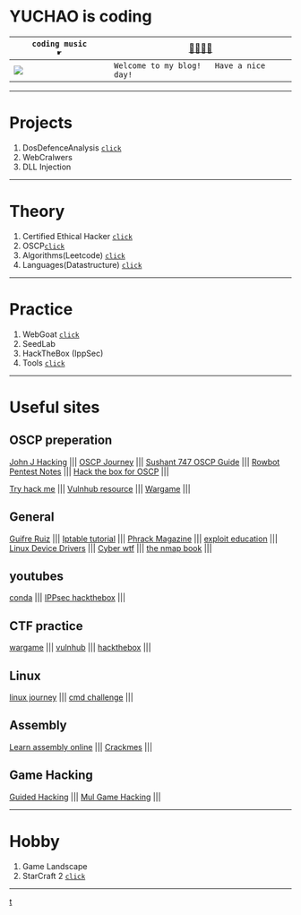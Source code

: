 # YUCHAO is coding
 
 `coding music       ☛` | <a href="https://www.bilibili.com/video/BV14h41167Y8" target="_blank">🎷🎸🎺🎻</a>
------------ | -------------
![](https://github.com/YuchaoZheng88/YuchaoZheng88.github.io/blob/main/resources/Heads.png?raw=true) | ```Welcome to my blog!   Have a nice day!```

---
# Projects
  1. DosDefenceAnalysis [`click`](DosAnalysis/0.md)
  1. WebCralwers
  1. DLL Injection

---
# Theory
  1. Certified Ethical Hacker [`click`](CEH/0.md)
  2. OSCP[`click`](OSCP/0.md)
  3. Algorithms(Leetcode) [`click`](Algorithms/0.md)
  4. Languages(Datastructure) [`click`](Languages/0.md)

---

# Practice
  1. WebGoat [`click`](Practice/WebGoat/0.md)
  1. SeedLab
  1. HackTheBox (IppSec)
  1. Tools [`click`](tools/0.md)

---

# Useful sites

## OSCP preperation
[John J Hacking](https://johnjhacking.com/blog/the-oscp-preperation-guide-2020/) ||| 
[OSCP Journey](https://arvandy.com/) ||| 
[Sushant 747 OSCP Guide](https://sushant747.gitbooks.io/total-oscp-guide/content/the_basics.html) ||| 
[Rowbot Pentest Notes](https://guide.offsecnewbie.com/) ||| 
[Hack the box for OSCP](https://forum.hackthebox.com/t/oscp-practice/531) ||| 

[Try hack me](https://tryhackme.com/paths) ||| 
[Vulnhub resource](https://www.vulnhub.com/resources/) ||| 
[Wargame](https://overthewire.org/wargames/) ||| 


## General
[Guifre Ruiz](https://guif.re/) ||| 
[Iptable tutorial](https://www.frozentux.net/iptables-tutorial/chunkyhtml/index.html) ||| 
[Phrack Magazine](http://phrack.org/) ||| 
[exploit education](https://exploit.education/) ||| 
[Linux Device Drivers](https://lwn.net/Kernel/LDD3/) ||| 
[Cyber wtf](https://cyber.wtf/) ||| 
[the nmap book](https://nmap.org/book/toc.html) ||| 

## youtubes
[conda](https://www.youtube.com/c/c0nd4/videos) ||| 
[IPPsec hackthebox](https://www.youtube.com/watch?v=Lqehvpe_djs&list=PLidcsTyj9JXKPJk1X3eKquMfXShMzpOfI) ||| 


## CTF practice
[wargame](https://overthewire.org/wargames/) ||| 
[vulnhub](https://www.vulnhub.com/) ||| 
[hackthebox](https://www.hackthebox.eu/) ||| 

## Linux
[linux journey](https://linuxjourney.com/) ||| 
[cmd challenge](https://cmdchallenge.com/) ||| 

## Assembly
[Learn assembly online](https://www.microcorruption.com/) ||| 
[Crackmes](https://crackmes.one/) ||| 

## Game Hacking
[Guided Hacking](https://guidedhacking.com/threads/ghb0-game-hacking-bible-introduction.14450/) ||| 
[Mul Game Hacking](https://www.mpgh.net/) ||| 

---
# Hobby
  1. Game Landscape
  1. StarCraft 2 [`click`](Hobby/sc2.md)

---
[t](Tests/0.md)

